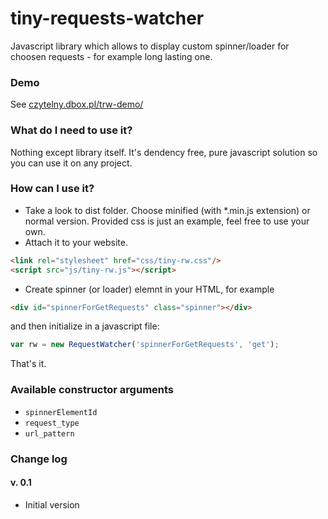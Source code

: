 # tiny-requests-watcher

Javascript library which allows to display custom spinner/loader for choosen requests - for example long lasting one.

### Demo
See [czytelny.dbox.pl/trw-demo/](http://czytelny.dbox.pl/trw-demo/) 
 
### What do I need to use it?
Nothing except library itself. It's dendency free, pure javascript solution so you can use it on any project.

### How can I use it?
* Take a look to dist folder. Choose minified (with *.min.js extension) or normal version. Provided css is just an example, feel free to use your own. 
* Attach it to your website.
```html    
<link rel="stylesheet" href="css/tiny-rw.css"/>
<script src="js/tiny-rw.js"></script>
```
    
* Create spinner (or loader) elemnt in your HTML, for example
```html
<div id="spinnerForGetRequests" class="spinner"></div> 
```

and then initialize in a javascript file:
```js
var rw = new RequestWatcher('spinnerForGetRequests', 'get');
```

That's it.

### Available constructor arguments
* `spinnerElementId`
* `request_type` 
* `url_pattern`

### Change log
#### v. 0.1 
* Initial version
